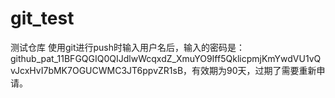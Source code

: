 # git_test
测试仓库 使用git进行push时输入用户名后，输入的密码是：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，有效期为90天，过期了需要重新申请。
